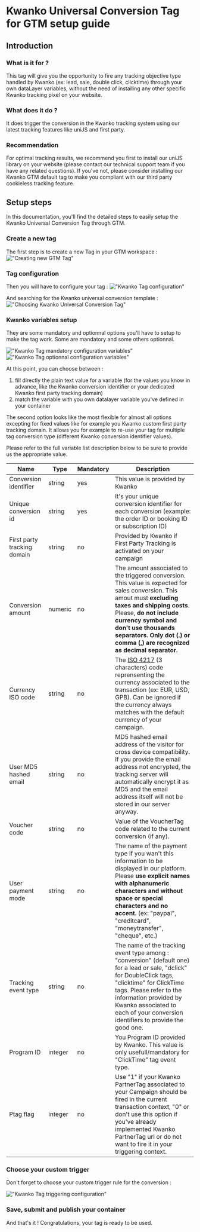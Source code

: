 # Kwanko Universal Conversion Tag for GTM setup guide

## Introduction

### What is it for ?

This tag will give you the opportunity to fire any tracking objective type handled by Kwanko (ex: lead, sale, double click, clicktime) through your own dataLayer variables, without the need of installing any other specific Kwanko tracking pixel on your website.

### What does it do ?

It does trigger the conversion in the Kwanko tracking system using our latest tracking features like uniJS and first party.

### Recommendation

For optimal tracking results, we recommend you first to install our uniJS library on your website (please contact our technical support team if you have any related questions). If you've not, please consider installing our Kwanko GTM default tag to make you compliant with our third party cookieless tracking feature.

## Setup steps

In this documentation, you'll find the detailed steps to easily setup the Kwanko Universal Conversion Tag through GTM.

### Create a new tag

The first step is to create a new Tag in your GTM workspace :
!["Creating new GTM Tag"](assets/img/kwango_gtm_conversion_newtag.png "Creating new GTM Tag")

### Tag configuration

Then you will have to configure your tag :
!["Kwanko Tag configuration"](assets/img/kwango_gtm_conversion_tag_configuration.png "Kwanko Tag Configuration")

And searching for the Kwanko universal conversion template :
!["Choosing Kwanko Universal Conversion Tag"](assets/img/kwango_gtm_conversion_tag_kwanko_template.png "Choosing Kwanko Universal Conversion Tag")

### Kwanko variables setup

They are some mandatory and optionnal options you'll have to setup to make the tag work. Some are mandatory and some others optionnal.

!["Kwanko Tag mandatory configuration variables"](assets/img/kwango_gtm_conversion_tag_configuration_mandatory.png "Kwanko Tag mandatory configuration variables")
!["Kwanko Tag optionnal configuration variables"](assets/img/kwango_gtm_conversion_tag_configuration_optionnal.png "Kwanko Tag optionnal configuration variables")

At this point, you can choose between :
1. fill directly the plain text value for a variable (for the values you know in advance, like the Kwanko conversion identifier or your dedicated Kwanko first party tracking domain)
2. match the variable with you own datalayer variable you've defined in your container

The second option looks like the most flexible for almost all options excepting for fixed values like for example you Kwanko custom first party tracking domain.
It allows you for example to re-use your tag for multiple tag conversion type (different Kwanko conversion identifier values).

Please refer to the full variable list description below to be sure to provide us the appropriate value.

| Name | Type | Mandatory | Description |
|---|---|---|---|
| Conversion identifier | string | yes | This value is provided by Kwanko |
| Unique conversion id | string | yes | It's your unique conversion identifier for each conversion (example: the order ID or booking ID or subscription ID) |
| First party tracking domain | string |  no | Provided by Kwanko if First Party Tracking is activated on your campaign |
| Conversion amount | numeric |  no | The amount associated to the triggered conversion. This value is expected for sales conversion. This amout must **excluding taxes and shipping costs**. Please, **do not include currency symbol and don't use thousands separators. Only dot (.) or comma (,) are recognized as decimal separator.** |
| Currency ISO code | string | no | The [ISO 4217](https://en.wikipedia.org/wiki/ISO_4217) (3 characters) code reprensenting the currency associated to the transaction (ex: EUR, USD, GPB). Can be ignored if the currency always matches with the default currency of your campaign. |
| User MD5 hashed email | string | no | MD5 hashed email address of the visitor for cross device compatibility. If you provide the email address not encrypted, the tracking server will automatically encrypt it as MD5 and the email address itself will not be stored in our server anyway. |
| Voucher code | string |  no | Value of the VoucherTag code related to the current conversion (if any). |
| User payment mode | string | no | The name of the payment type if you wan't this information to be displayed in our platform. Please **use explicit names with alphanumeric characters and without space or special characters and no accent.** (ex: "paypal", "creditcard", "moneytransfer", "cheque", etc.) |
| Tracking event type | string | no | The name of the tracking event type among : "conversion" (default one) for a lead or sale, "dclick" for DoubleClick tags, "clicktime" for ClickTime tags. Please refer to the information provided by Kwanko associated to each of your conversion identifiers to provide the good one. |
| Program ID | integer | no | You Program ID provided by Kwanko. This value is only usefull/mandatory for "ClickTime" tag event type. |
| Ptag flag | integer | no | Use "1" if your Kwanko PartnerTag associated to your Campaign should be fired in the current transaction context, "0" or don't use this option if you've already implemented Kwanko PartnerTag url or do not want to fire it in your triggering context. |


### Choose your custom trigger

Don't forget to choose your custom trigger rule for the conversion :

!["Kwanko Tag triggering configuration"](assets/img/kwango_gtm_conversion_tag_trigger.png "Kwanko Tag triggering configuration")

### Save, submit and publish your container

And that's it !
Congratulations, your tag is ready to be used.
